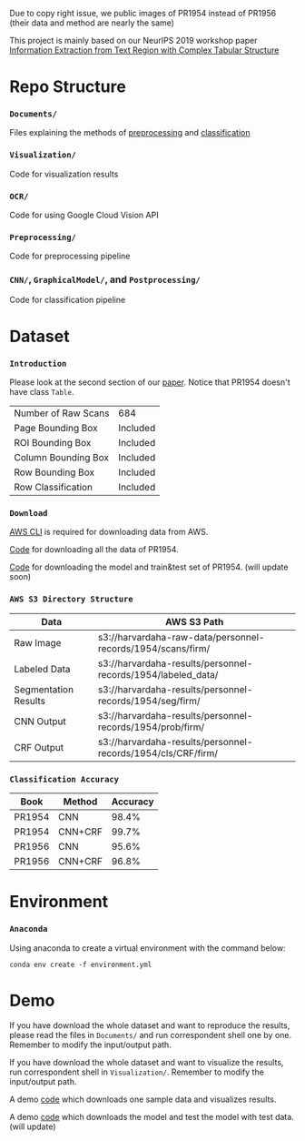 Due to copy right issue, we public images of PR1954 instead of PR1956 (their data and method are nearly the same)

This project is mainly based on our NeurIPS 2019 workshop paper [Information Extraction from Text Region with Complex Tabular Structure](https://openreview.net/pdf?id=Hkx0zpccLr)

# Repo Structure

### `Documents/`

Files explaining the methods of [preprocessing](Documemts/PreprocessingMethods.md) and [classification](Documemts/ClassificationMethods.md)

### `Visualization/`

Code for visualization results

### `OCR/`

Code for using Google Cloud Vision API

### `Preprocessing/`

Code for preprocessing pipeline

### `CNN/`, `GraphicalModel/`, and `Postprocessing/`

Code for classification pipeline

# Dataset

### `Introduction`

Please look at the second section of our [paper](https://openreview.net/pdf?id=Hkx0zpccLr). Notice that PR1954 doesn't have class `Table`.

|   |  |
| ------------- | ------------- |
| Number of Raw Scans | 684 |
| Page Bounding Box  | Included  |
| ROI Bounding Box   | Included  |
| Column Bounding Box   | Included  |
| Row Bounding Box   | Included  |
| Row Classification   | Included  |

### `Download`

[AWS CLI](https://docs.aws.amazon.com/cli/latest/userguide/cli-chap-install.html) is required for downloading data from AWS.

[Code](DownloadPR1954.sh) for downloading all the data of PR1954.

[Code]() for downloading the model and train&test set of PR1954. (will update soon)

### `AWS S3 Directory Structure`

|  Data |  AWS S3 Path|
| ------------- | ------------- |
| Raw Image | s3://harvardaha-raw-data/personnel-records/1954/scans/firm/ |
| Labeled Data | s3://harvardaha-results/personnel-records/1954/labeled_data/ |
| Segmentation Results | s3://harvardaha-results/personnel-records/1954/seg/firm/ |
| CNN Output | s3://harvardaha-results/personnel-records/1954/prob/firm/ |
| CRF Output | s3://harvardaha-results/personnel-records/1954/cls/CRF/firm/ |

### `Classification Accuracy`
| Book  | Method | Accuracy |
| -------- | ----- | ------------- |
| PR1954 | CNN | 98.4% |
| PR1954 | CNN+CRF | 99.7% |
| PR1956 | CNN | 95.6% |
| PR1956 | CNN+CRF | 96.8% |

# Environment

### `Anaconda`

Using anaconda to create a virtual environment with the command below:

`conda env create -f environment.yml`

# Demo

If you have download the whole dataset and want to reproduce the results, please read the files in `Documents/` and run correspondent shell one by one. Remember to modify the input/output path.

If you have download the whole dataset and want to visualize the results, run correspondent shell in `Visualization/`. Remember to modify the input/output path.

A demo [code](demo/download&visualization.sh) which downloads one sample data and visualizes results.

A demo [code]() which downloads the model and test the model with test data.  (will update)
